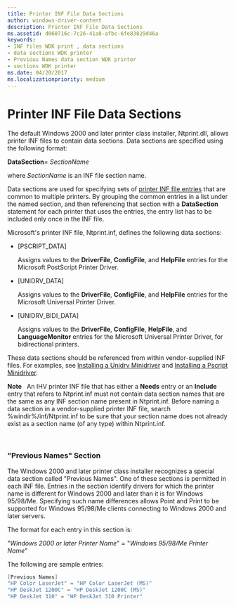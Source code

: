 ```yaml
---
title: Printer INF File Data Sections
author: windows-driver-content
description: Printer INF File Data Sections
ms.assetid: d060716c-7c26-41a8-afbc-6fe83829d46a
keywords:
- INF files WDK print , data sections
- data sections WDK printer
- Previous Names data section WDK printer
- sections WDK printer
ms.date: 04/20/2017
ms.localizationpriority: medium
---
```


# Printer INF File Data Sections





The default Windows 2000 and later printer class installer, Ntprint.dll, allows printer INF files to contain data sections. Data sections are specified using the following format:

**DataSection**= *SectionName*

where *SectionName* is an INF file section name.

Data sections are used for specifying sets of [printer INF file entries](printer-inf-file-entries.md) that are common to multiple printers. By grouping the common entries in a list under the named section, and then referencing that section with a **DataSection** statement for each printer that uses the entries, the entry list has to be included only once in the INF file.

Microsoft's printer INF file, Ntprint.inf, defines the following data sections:

-   \[PSCRIPT\_DATA\]

    Assigns values to the **DriverFile**, **ConfigFile**, and **HelpFile** entries for the Microsoft PostScript Printer Driver.

-   \[UNIDRV\_DATA\]

    Assigns values to the **DriverFile**, **ConfigFile**, and **HelpFile** entries for the Microsoft Universal Printer Driver.

-   \[UNIDRV\_BIDI\_DATA\]

    Assigns values to the **DriverFile**, **ConfigFile**, **HelpFile**, and **LanguageMonitor** entries for the Microsoft Universal Printer Driver, for bidirectional printers.

These data sections should be referenced from within vendor-supplied INF files. For examples, see [Installing a Unidrv Minidriver](installing-a-unidrv-minidriver.md) and [Installing a Pscript Minidriver](installing-a-pscript-minidriver.md).

**Note**   An IHV printer INF file that has either a **Needs** entry or an **Include** entry that refers to Ntprint.inf must not contain data section names that are the same as any INF section name present in Ntprint.inf. Before naming a data section in a vendor-supplied printer INF file, search %windir%/inf/Ntprint.inf to be sure that your section name does not already exist as a section name (of any type) within Ntprint.inf.

 

### <a href="" id="ddk--previous-names-section-gg"></a>"Previous Names" Section

The Windows 2000 and later printer class installer recognizes a special data section called "Previous Names". One of these sections is permitted in each INF file. Entries in the section identify drivers for which the printer name is different for Windows 2000 and later than it is for Windows 95/98/Me. Specifying such name differences allows Point and Print to be supported for Windows 95/98/Me clients connecting to Windows 2000 and later servers.

The format for each entry in this section is:

"*Windows 2000 or later Printer Name*" = "*Windows 95/98/Me Printer Name*"

The following are sample entries:

```cpp
[Previous Names]
"HP Color LaserJet" = "HP Color LaserJet (MS)"
"HP DeskJet 1200C" = "HP DeskJet 1200C (MS)"
"HP DeskJet 310" = "HP DeskJet 310 Printer"
```

 

 




